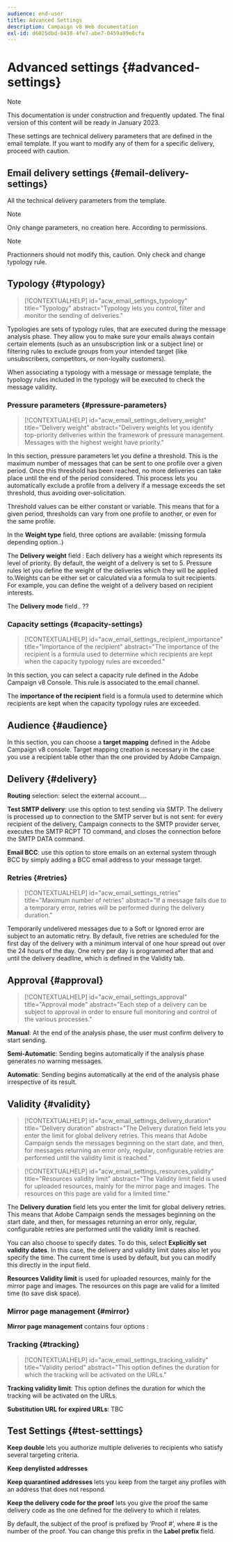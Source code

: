 ```yaml
---
audience: end-user
title: Advanced Settings
description: Campaign v8 Web documentation
exl-id: d6025dbd-0438-4fe7-abe7-0459a89e8cfa
---
```

# Advanced settings {#advanced-settings}

>[!NOTE]
>
>This documentation is under construction and frequently updated. The final version of this content will be ready in January 2023.

These settings are technical delivery parameters that are defined in the email template. If you want to modify any of them for a specific delivery, proceed with caution.

## Email delivery settings {#email-delivery-settings}

<!--
October 2022 

Note that this page is for now a placeholder to host Contextualhelp blocks

Do not delete these blocks 

Documentation on this part is targeted for december 2022
-->

All the technical delivery parameters from the template.

>[!NOTE]
>
> Only change parameters, no creation here. According to permissions.

>[!NOTE]
>
> Practionners should not modify this, caution. Only check and change typology rule.

## Typology {#typology}

>[!CONTEXTUALHELP]
>id="acw_email_settings_typology"
>title="Typology"
>abstract="Typology lets you control, filter and monitor the sending of deliveries."

Typologies are sets of typology rules, that are executed during the message analysis phase. They allow you to make sure your emails always contain certain elements (such as an unsubscription link or a subject line) or filtering rules to exclude groups from your intended target (like unsubscribers, competitors, or non-loyalty customers).

When associating a typology with a message or message template, the typology rules included in the typology will be executed to check the message validity.

### Pressure parameters {#pressure-parameters}

>[!CONTEXTUALHELP]
>id="acw_email_settings_delivery_weight"
>title="Delivery weight"
>abstract="Delivery weights let you identify top-priority deliveries within the framework of pressure management. Messages with the highest weight have priority."

In this section, pressure parameters let you define a threshold. This is the maximum number of messages that can be sent to one profile over a given period. Once this threshold has been reached, no more deliveries can take place until the end of the period considered. This process lets you automatically exclude a profile from a delivery if a message exceeds the set threshold, thus avoiding over-solicitation.

Threshold values can be either constant or variable. This means that for a given period, thresholds can vary from one profile to another, or even for the same profile.

In the **Weight type** field, three options are available: (missing formula depending option..)

The **Delivery weight** field : Each delivery has a weight which represents its level of priority. By default, the weight of a delivery is set to 5. Pressure rules let you define the weight of the deliveries which they will be applied to.Weights can be either set or calculated via a formula to suit recipients. For example, you can define the weight of a delivery based on recipient interests.

The **Delivery mode** field.. ??

### Capacity settings {#capacity-settings}

>[!CONTEXTUALHELP]
>id="acw_email_settings_recipient_importance"
>title="Importance of the recipient"
>abstract="The importance of the recipient is a formula used to determine which recipients are kept when the capacity typology rules are exceeded."

In this section, you can select a capacity rule defined in the Adobe Campaign v8 Console. This rule is associated to the email channel.

The **importance of the recipient** field is a formula used to determine which recipients are kept when the capacity typology rules are exceeded.

## Audience {#audience}

In this section, you can choose a **target mapping** defined in the Adobe Campaign v8 console. Target mapping creation is necessary in the case you use a recipient table other than the one provided by Adobe Campaign.

## Delivery {#delivery}

**Routing** selection: select the external account....

**Test SMTP delivery**: use this option to test sending via SMTP. The delivery is processed up to connection to the SMTP server but is not sent: for every recipient of the delivery, Campaign connects to the SMTP provider server, executes the SMTP RCPT TO command, and closes the connection before the SMTP DATA command.

**Email BCC**: use this option to store emails on an external system through BCC by simply adding a BCC email address to your message target.

### Retries {#retries}

>[!CONTEXTUALHELP]
>id="acw_email_settings_retries"
>title="Maximum number of retries"
>abstract="If a message fails due to a temporary error, retries will be performed during the delivery duration."

Temporarily undelivered messages due to a Soft or Ignored error are subject to an automatic retry. By default, five retries are scheduled for the first day of the delivery with a minimum interval of one hour spread out over the 24 hours of the day. One retry per day is programmed after that and until the delivery deadline, which is defined in the Validity tab.

## Approval {#approval}

>[!CONTEXTUALHELP]
>id="acw_email_settings_approval"
>title="Approval mode"
>abstract="Each step of a delivery can be subject to approval in order to ensure full monitoring and control of the various processes."

**Manual**: At the end of the analysis phase, the user must confirm delivery to start sending. 

**Semi-Automatic**: Sending begins automatically if the analysis phase generates no warning messages.

**Automatic**: Sending begins automatically at the end of the analysis phase irrespective of its result.


## Validity {#validity}

>[!CONTEXTUALHELP]
>id="acw_email_settings_delivery_duration"
>title="Delivery duration"
>abstract="The Delivery duration field lets you enter the limit for global delivery retries. This means that Adobe Campaign sends the messages beginning on the start date, and then, for messages returning an error only, regular, configurable retries are performed until the validity limit is reached."

>[!CONTEXTUALHELP]
>id="acw_email_settings_resources_validity"
>title="Resources validity limit"
>abstract="The Validity limit field is used for uploaded resources, mainly for the mirror page and images. The resources on this page are valid for a limited time."


The **Delivery duration** field lets you enter the limit for global delivery retries. This means that Adobe Campaign sends the messages beginning on the start date, and then, for messages returning an error only, regular, configurable retries are performed until the validity limit is reached.

You can also choose to specify dates. To do this, select **Explicitly set validity dates**. In this case, the delivery and validity limit dates also let you specify the time. The current time is used by default, but you can modify this directly in the input field.

**Resources Validity limit** is used for uploaded resources, mainly for the mirror page and images. The resources on this page are valid for a limited time (to save disk space).

### Mirror page management {#mirror}

**Mirror page management** contains four options :


### Tracking {#tracking}

>[!CONTEXTUALHELP]
>id="acw_email_settings_tracking_validity"
>title="Validity period"
>abstract="This option defines the duration for which the tracking will be activated on the URLs."

**Tracking validity limit**: This option defines the duration for which the tracking will be activated on the URLs.

**Substitution URL for expired URLs**: TBC  


## Test Settings {#test-setttings}

**Keep double** lets you authorize multiple deliveries to recipients who satisfy several targeting criteria.

**Keep denylisted addresses**

**Keep quarantined addresses** lets you keep from the target any profiles with an address that does not respond. 

**Keep the delivery code for the proof** lets you give the proof the same delivery code as the one defined for the delivery to which it relates.

By default, the subject of the proof is prefixed by ‘Proof #’, where # is the number of the proof. You can change this prefix in the **Label prefix** field.